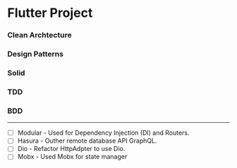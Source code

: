 # Flutter Project

### Clean Archtecture
### Design Patterns
### Solid
### TDD
### BDD

---

- [ ] Modular - Used for Dependency Injection (DI) and Routers.
- [ ] Hasura - Outher remote database API GraphQL.
- [ ] Dio - Refactor HttpAdpter to use Dio.
- [ ] Mobx - Used Mobx for state manager 